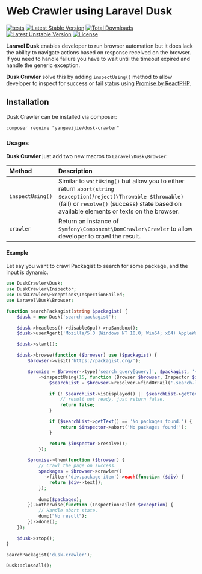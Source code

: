 Web Crawler using Laravel Dusk
===================

[![tests](https://github.com/katsana/dusk-crawler/workflows/tests/badge.svg?branch=master)](https://github.com/katsana/dusk-crawler/actions?query=workflow%3Atests+branch%3Amaster)
[![Latest Stable Version](https://poser.pugx.org/katsana/dusk-crawler/v/stable)](https://packagist.org/packages/katsana/dusk-crawler)
[![Total Downloads](https://poser.pugx.org/katsana/dusk-crawler/downloads)](https://packagist.org/packages/katsana/dusk-crawler)
[![Latest Unstable Version](https://poser.pugx.org/katsana/dusk-crawler/v/unstable)](https://packagist.org/packages/katsana/dusk-crawler)
[![License](https://poser.pugx.org/katsana/dusk-crawler/license)](https://packagist.org/packages/katsana/dusk-crawler)

**Laravel Dusk** enables developer to run browser automation but it does lack the ability to navigate actions based on response received on the browser. If you need to handle failure you have to wait until the timeout expired and handle the generic exception.

**Dusk Crawler** solve this by adding `inspectUsing()` method to allow developer to inspect for success or fail status using [Promise by ReactPHP](https://github.com/reactphp/promise).

## Installation

Dusk Crawler can be installed via composer:

    composer require "yangweijie/dusk-crawler"

### Usages

**Dusk Crawler** just add two new macros to `Laravel\Dusk\Browser`:

| Method           | Description 
|:-----------------|:------------- 
| `inspectUsing()` | Similar to `waitUsing()` but allow you to either return `abort(string $exception)`/`reject(\Throwable $throwable)` (fail) or `resolve()` (success) state based on available elements or texts on the browser.
| `crawler`        | Return an instance of `Symfony\Component\DomCrawler\Crawler` to allow developer to crawl the result.

#### Example

Let say you want to crawl Packagist to search for some package, and the input is dynamic. 

```php
use DuskCrawler\Dusk;
use DuskCrawler\Inspector;
use DuskCrawler\Exceptions\InspectionFailed;
use Laravel\Dusk\Browser;

function searchPackagist(string $packagist) {
    $dusk = new Dusk('search-packagist');

    $dusk->headless()->disableGpu()->noSandbox();
    $dusk->userAgent('Mozilla/5.0 (Windows NT 10.0; Win64; x64) AppleWebKit/537.36 (KHTML, like Gecko) Chrome/58.0.3029.110 Safari/537.36');

    $dusk->start();

    $dusk->browse(function ($browser) use ($packagist) {
        $browser->visit('https://packagist.org/');

        $promise = $browser->type('search_query[query]', $packagist, '{enter}')
            ->inspectUsing(15, function (Browser $browser, Inspector $inspector) {
                $searchList = $browser->resolver->findOrFail('.search-list');

                if (! $searchList->isDisplayed() || $searchList->getText() == '') {
                    // result not ready, just return false.
                    return false;
                }

                if ($searchList->getText() == 'No packages found.') {
                    return $inspector->abort('No packages found!');
                }

                return $inspector->resolve();
            });

        $promise->then(function ($browser) {
            // Crawl the page on success.
            $packages = $browser->crawler()
              ->filter('div.package-item')->each(function ($div) {
                return $div->text();
            });
      
            dump($packages);
        })->otherwise(function (InspectionFailed $exception) {
            // Handle abort state.
            dump("No result");
        })->done();
    });

    $dusk->stop();
}

searchPackagist('dusk-crawler');

Dusk::closeAll();
```

